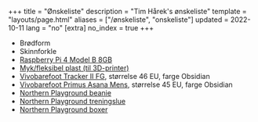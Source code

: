 +++
title = "Ønskeliste"
description = "Tim Hårek's ønskeliste"
template = "layouts/page.html"
aliases = ["/ønskeliste", "onskeliste"]
updated = 2022-10-11
lang = "no"
[extra]
no_index = true
+++

- Brødform
- Skinnforkle
- [Raspberry Pi 4 Model B 8GB](https://prisguiden.no/produkt/raspberry-pi-4-model-b-8gb-448032)
- [Myk/fleksibel plast (til 3D-printer)](https://prisguiden.no/produkt/v/A7lvW3JDb7U)
- [Vivobarefoot Tracker II FG](https://www.vivobarefoot.com/rw/tracker-ii-fg-mens), størrelse 46 EU, farge Obsidian
- [Vivobarefoot Primus Asana Mens](https://www.vivobarefoot.com/rw/primus-asana-mens?colour=Obsidian), størrelse 45 EU, farge Obsidian
- [Northern Playground beanie](https://www.northernplayground.no/nb/shop/the-recycled-wool-beanie)
- [Northern Playground treningslue](https://www.northernplayground.no/nb/shop/toyen-lue)
- [Northern Playground boxer](https://www.northernplayground.no/nb/shop/Boxer-kort)
